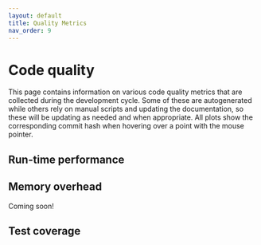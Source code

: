 ```yaml
---
layout: default
title: Quality Metrics
nav_order: 9
---
```


# Code quality

This page contains information on various code quality metrics
that are collected during the development cycle. Some of these
are autogenerated while others rely on manual scripts and updating
the documentation, so these will be updating as needed and when
appropriate. All plots show the corresponding commit hash
when hovering over a point with the mouse pointer.

## Run-time performance

<div id="timing"></div>
<script>
function mpld3_load_lib(url, callback){
  var s = document.createElement('script');
  s.src = url;
  s.async = true;
  s.onreadystatechange = s.onload = callback;
  s.onerror = function(){console.warn("failed to load library " + url);};
  document.getElementsByTagName("head")[0].appendChild(s);
}

if(typeof(mpld3) !== "undefined" && mpld3._mpld3IsLoaded){
   !function(mpld3){
       
       mpld3.draw_figure("timing", {"width": 640.0, "height": 480.0, "axes": [{"bbox": [0.125, 0.10999999999999999, 0.775, 0.77], "xlim": [18988.95, 19012.05], "ylim": [0.0, 2.0], "xdomain": [[2021, 11, 27, 22, 48, 0, 0.0], [2022, 0, 20, 1, 12, 0, 0.0]], "ydomain": [0.0, 2.0], "xscale": "date", "yscale": "linear", "axes": [{"position": "bottom", "nticks": 6, "tickvalues": null, "tickformat_formatter": "", "tickformat": null, "scale": "linear", "fontsize": 10.0, "grid": {"gridOn": true, "color": "#B0B0B0", "dasharray": "none", "alpha": 0.3}, "visible": true}, {"position": "left", "nticks": 9, "tickvalues": null, "tickformat_formatter": "", "tickformat": null, "scale": "linear", "fontsize": 10.0, "grid": {"gridOn": true, "color": "#B0B0B0", "dasharray": "none", "alpha": 0.3}, "visible": true}], "axesbg": "#FFFFFF", "axesbgalpha": null, "zoomable": true, "id": "el858235008020048", "lines": [{"data": "data01", "xindex": 0, "yindex": 1, "coordinates": "data", "id": "el858235008023312", "color": "#0000FF", "linewidth": 1.5, "dasharray": "none", "alpha": 1, "zorder": 2, "drawstyle": "default"}, {"data": "data01", "xindex": 0, "yindex": 2, "coordinates": "data", "id": "el858235020509568", "color": "#007F00", "linewidth": 1.5, "dasharray": "none", "alpha": 1, "zorder": 2, "drawstyle": "default"}, {"data": "data01", "xindex": 0, "yindex": 3, "coordinates": "data", "id": "el858235020510816", "color": "#FF0000", "linewidth": 1.5, "dasharray": "none", "alpha": 1, "zorder": 2, "drawstyle": "default"}, {"data": "data01", "xindex": 0, "yindex": 4, "coordinates": "data", "id": "el858235020512064", "color": "#00BFBF", "linewidth": 1.5, "dasharray": "none", "alpha": 1, "zorder": 2, "drawstyle": "default"}, {"data": "data02", "xindex": 0, "yindex": 1, "coordinates": "axes", "id": "el858235020555440", "color": "#0000FF", "linewidth": 1.5, "dasharray": "none", "alpha": 1, "zorder": 1000002.0, "drawstyle": "default"}, {"data": "data02", "xindex": 0, "yindex": 2, "coordinates": "axes", "id": "el858235020623152", "color": "#007F00", "linewidth": 1.5, "dasharray": "none", "alpha": 1, "zorder": 1000002.0, "drawstyle": "default"}, {"data": "data02", "xindex": 0, "yindex": 3, "coordinates": "axes", "id": "el858235020624832", "color": "#FF0000", "linewidth": 1.5, "dasharray": "none", "alpha": 1, "zorder": 1000002.0, "drawstyle": "default"}, {"data": "data02", "xindex": 0, "yindex": 4, "coordinates": "axes", "id": "el858235020655680", "color": "#00BFBF", "linewidth": 1.5, "dasharray": "none", "alpha": 1, "zorder": 1000002.0, "drawstyle": "default"}], "paths": [{"data": "data04", "xindex": 0, "yindex": 1, "coordinates": "axes", "pathcodes": ["M", "L", "S", "L", "S", "L", "S", "L", "S", "Z"], "id": "el858235020553904", "dasharray": "none", "alpha": 0.8, "facecolor": "rgba(255, 255, 255, 0.8)", "edgecolor": "rgba(204, 204, 204, 0.8)", "edgewidth": 1.0, "zorder": 1000000.0}], "markers": [{"data": "data01", "xindex": 0, "yindex": 1, "coordinates": "data", "id": "el858235008023312pts", "facecolor": "#0000FF", "edgecolor": "#0000FF", "edgewidth": 1.0, "alpha": 1, "zorder": 2, "markerpath": [[[0.0, 3.0], [0.7956093000000001, 3.0], [1.5587396123545605, 2.683901074764725], [2.121320343559643, 2.121320343559643], [2.683901074764725, 1.5587396123545605], [3.0, 0.7956093000000001], [3.0, 0.0], [3.0, -0.7956093000000001], [2.683901074764725, -1.5587396123545605], [2.121320343559643, -2.121320343559643], [1.5587396123545605, -2.683901074764725], [0.7956093000000001, -3.0], [0.0, -3.0], [-0.7956093000000001, -3.0], [-1.5587396123545605, -2.683901074764725], [-2.121320343559643, -2.121320343559643], [-2.683901074764725, -1.5587396123545605], [-3.0, -0.7956093000000001], [-3.0, 0.0], [-3.0, 0.7956093000000001], [-2.683901074764725, 1.5587396123545605], [-2.121320343559643, 2.121320343559643], [-1.5587396123545605, 2.683901074764725], [-0.7956093000000001, 3.0], [0.0, 3.0]], ["M", "C", "C", "C", "C", "C", "C", "C", "C", "Z"]]}, {"data": "data01", "xindex": 0, "yindex": 2, "coordinates": "data", "id": "el858235020509568pts", "facecolor": "#007F00", "edgecolor": "#007F00", "edgewidth": 1.0, "alpha": 1, "zorder": 2, "markerpath": [[[0.0, 3.0], [0.7956093000000001, 3.0], [1.5587396123545605, 2.683901074764725], [2.121320343559643, 2.121320343559643], [2.683901074764725, 1.5587396123545605], [3.0, 0.7956093000000001], [3.0, 0.0], [3.0, -0.7956093000000001], [2.683901074764725, -1.5587396123545605], [2.121320343559643, -2.121320343559643], [1.5587396123545605, -2.683901074764725], [0.7956093000000001, -3.0], [0.0, -3.0], [-0.7956093000000001, -3.0], [-1.5587396123545605, -2.683901074764725], [-2.121320343559643, -2.121320343559643], [-2.683901074764725, -1.5587396123545605], [-3.0, -0.7956093000000001], [-3.0, 0.0], [-3.0, 0.7956093000000001], [-2.683901074764725, 1.5587396123545605], [-2.121320343559643, 2.121320343559643], [-1.5587396123545605, 2.683901074764725], [-0.7956093000000001, 3.0], [0.0, 3.0]], ["M", "C", "C", "C", "C", "C", "C", "C", "C", "Z"]]}, {"data": "data01", "xindex": 0, "yindex": 3, "coordinates": "data", "id": "el858235020510816pts", "facecolor": "#FF0000", "edgecolor": "#FF0000", "edgewidth": 1.0, "alpha": 1, "zorder": 2, "markerpath": [[[0.0, 3.0], [0.7956093000000001, 3.0], [1.5587396123545605, 2.683901074764725], [2.121320343559643, 2.121320343559643], [2.683901074764725, 1.5587396123545605], [3.0, 0.7956093000000001], [3.0, 0.0], [3.0, -0.7956093000000001], [2.683901074764725, -1.5587396123545605], [2.121320343559643, -2.121320343559643], [1.5587396123545605, -2.683901074764725], [0.7956093000000001, -3.0], [0.0, -3.0], [-0.7956093000000001, -3.0], [-1.5587396123545605, -2.683901074764725], [-2.121320343559643, -2.121320343559643], [-2.683901074764725, -1.5587396123545605], [-3.0, -0.7956093000000001], [-3.0, 0.0], [-3.0, 0.7956093000000001], [-2.683901074764725, 1.5587396123545605], [-2.121320343559643, 2.121320343559643], [-1.5587396123545605, 2.683901074764725], [-0.7956093000000001, 3.0], [0.0, 3.0]], ["M", "C", "C", "C", "C", "C", "C", "C", "C", "Z"]]}, {"data": "data01", "xindex": 0, "yindex": 5, "coordinates": "data", "id": "el858235020512064pts", "facecolor": "#00BFBF", "edgecolor": "#00BFBF", "edgewidth": 1.0, "alpha": 1, "zorder": 2, "markerpath": [[[0.0, 3.0], [0.7956093000000001, 3.0], [1.5587396123545605, 2.683901074764725], [2.121320343559643, 2.121320343559643], [2.683901074764725, 1.5587396123545605], [3.0, 0.7956093000000001], [3.0, 0.0], [3.0, -0.7956093000000001], [2.683901074764725, -1.5587396123545605], [2.121320343559643, -2.121320343559643], [1.5587396123545605, -2.683901074764725], [0.7956093000000001, -3.0], [0.0, -3.0], [-0.7956093000000001, -3.0], [-1.5587396123545605, -2.683901074764725], [-2.121320343559643, -2.121320343559643], [-2.683901074764725, -1.5587396123545605], [-3.0, -0.7956093000000001], [-3.0, 0.0], [-3.0, 0.7956093000000001], [-2.683901074764725, 1.5587396123545605], [-2.121320343559643, 2.121320343559643], [-1.5587396123545605, 2.683901074764725], [-0.7956093000000001, 3.0], [0.0, 3.0]], ["M", "C", "C", "C", "C", "C", "C", "C", "C", "Z"]]}, {"data": "data03", "xindex": 0, "yindex": 1, "coordinates": "axes", "id": "el858235020555728pts", "facecolor": "#0000FF", "edgecolor": "#0000FF", "edgewidth": 1.0, "alpha": 1, "zorder": 1000002.0, "markerpath": [[[0.0, 3.0], [0.7956093000000001, 3.0], [1.5587396123545605, 2.683901074764725], [2.121320343559643, 2.121320343559643], [2.683901074764725, 1.5587396123545605], [3.0, 0.7956093000000001], [3.0, 0.0], [3.0, -0.7956093000000001], [2.683901074764725, -1.5587396123545605], [2.121320343559643, -2.121320343559643], [1.5587396123545605, -2.683901074764725], [0.7956093000000001, -3.0], [0.0, -3.0], [-0.7956093000000001, -3.0], [-1.5587396123545605, -2.683901074764725], [-2.121320343559643, -2.121320343559643], [-2.683901074764725, -1.5587396123545605], [-3.0, -0.7956093000000001], [-3.0, 0.0], [-3.0, 0.7956093000000001], [-2.683901074764725, 1.5587396123545605], [-2.121320343559643, 2.121320343559643], [-1.5587396123545605, 2.683901074764725], [-0.7956093000000001, 3.0], [0.0, 3.0]], ["M", "C", "C", "C", "C", "C", "C", "C", "C", "Z"]]}, {"data": "data03", "xindex": 0, "yindex": 2, "coordinates": "axes", "id": "el858235020555584pts", "facecolor": "#007F00", "edgecolor": "#007F00", "edgewidth": 1.0, "alpha": 1, "zorder": 1000002.0, "markerpath": [[[0.0, 3.0], [0.7956093000000001, 3.0], [1.5587396123545605, 2.683901074764725], [2.121320343559643, 2.121320343559643], [2.683901074764725, 1.5587396123545605], [3.0, 0.7956093000000001], [3.0, 0.0], [3.0, -0.7956093000000001], [2.683901074764725, -1.5587396123545605], [2.121320343559643, -2.121320343559643], [1.5587396123545605, -2.683901074764725], [0.7956093000000001, -3.0], [0.0, -3.0], [-0.7956093000000001, -3.0], [-1.5587396123545605, -2.683901074764725], [-2.121320343559643, -2.121320343559643], [-2.683901074764725, -1.5587396123545605], [-3.0, -0.7956093000000001], [-3.0, 0.0], [-3.0, 0.7956093000000001], [-2.683901074764725, 1.5587396123545605], [-2.121320343559643, 2.121320343559643], [-1.5587396123545605, 2.683901074764725], [-0.7956093000000001, 3.0], [0.0, 3.0]], ["M", "C", "C", "C", "C", "C", "C", "C", "C", "Z"]]}, {"data": "data03", "xindex": 0, "yindex": 3, "coordinates": "axes", "id": "el858235020625120pts", "facecolor": "#FF0000", "edgecolor": "#FF0000", "edgewidth": 1.0, "alpha": 1, "zorder": 1000002.0, "markerpath": [[[0.0, 3.0], [0.7956093000000001, 3.0], [1.5587396123545605, 2.683901074764725], [2.121320343559643, 2.121320343559643], [2.683901074764725, 1.5587396123545605], [3.0, 0.7956093000000001], [3.0, 0.0], [3.0, -0.7956093000000001], [2.683901074764725, -1.5587396123545605], [2.121320343559643, -2.121320343559643], [1.5587396123545605, -2.683901074764725], [0.7956093000000001, -3.0], [0.0, -3.0], [-0.7956093000000001, -3.0], [-1.5587396123545605, -2.683901074764725], [-2.121320343559643, -2.121320343559643], [-2.683901074764725, -1.5587396123545605], [-3.0, -0.7956093000000001], [-3.0, 0.0], [-3.0, 0.7956093000000001], [-2.683901074764725, 1.5587396123545605], [-2.121320343559643, 2.121320343559643], [-1.5587396123545605, 2.683901074764725], [-0.7956093000000001, 3.0], [0.0, 3.0]], ["M", "C", "C", "C", "C", "C", "C", "C", "C", "Z"]]}, {"data": "data03", "xindex": 0, "yindex": 4, "coordinates": "axes", "id": "el858235020655968pts", "facecolor": "#00BFBF", "edgecolor": "#00BFBF", "edgewidth": 1.0, "alpha": 1, "zorder": 1000002.0, "markerpath": [[[0.0, 3.0], [0.7956093000000001, 3.0], [1.5587396123545605, 2.683901074764725], [2.121320343559643, 2.121320343559643], [2.683901074764725, 1.5587396123545605], [3.0, 0.7956093000000001], [3.0, 0.0], [3.0, -0.7956093000000001], [2.683901074764725, -1.5587396123545605], [2.121320343559643, -2.121320343559643], [1.5587396123545605, -2.683901074764725], [0.7956093000000001, -3.0], [0.0, -3.0], [-0.7956093000000001, -3.0], [-1.5587396123545605, -2.683901074764725], [-2.121320343559643, -2.121320343559643], [-2.683901074764725, -1.5587396123545605], [-3.0, -0.7956093000000001], [-3.0, 0.0], [-3.0, 0.7956093000000001], [-2.683901074764725, 1.5587396123545605], [-2.121320343559643, 2.121320343559643], [-1.5587396123545605, 2.683901074764725], [-0.7956093000000001, 3.0], [0.0, 3.0]], ["M", "C", "C", "C", "C", "C", "C", "C", "C", "Z"]]}], "texts": [{"text": "Commit date", "position": [0.5, -0.07921476671476674], "coordinates": "axes", "h_anchor": "middle", "v_baseline": "hanging", "rotation": -0.0, "fontsize": 10.0, "color": "#000000", "alpha": 1, "zorder": 3, "id": "el858235008022736"}, {"text": "Time to solution (s)", "position": [-0.09279793906810037, 0.5], "coordinates": "axes", "h_anchor": "middle", "v_baseline": "auto", "rotation": -90.0, "fontsize": 10.0, "color": "#000000", "alpha": 1, "zorder": 3, "id": "el858235008118448"}, {"text": "5x5 Wind Farm Timing Test", "position": [0.5, 1.0225468975468974], "coordinates": "axes", "h_anchor": "middle", "v_baseline": "auto", "rotation": -0.0, "fontsize": 20.0, "color": "#000000", "alpha": 1, "zorder": 3, "id": "el858235008198432"}, {"text": "Jensen / Jimenez", "position": [0.10360663082437274, 0.21194083694083696], "coordinates": "axes", "h_anchor": "start", "v_baseline": "auto", "rotation": -0.0, "fontsize": 10.0, "color": "#000000", "alpha": 1, "zorder": 1000003.0, "id": "el858235020554624"}, {"text": "Gauss", "position": [0.10360663082437274, 0.15527296777296776], "coordinates": "axes", "h_anchor": "start", "v_baseline": "auto", "rotation": -0.0, "fontsize": 10.0, "color": "#000000", "alpha": 1, "zorder": 1000003.0, "id": "el858235020556736"}, {"text": "GCH", "position": [0.10360663082437274, 0.09860509860509861], "coordinates": "axes", "h_anchor": "start", "v_baseline": "auto", "rotation": -0.0, "fontsize": 10.0, "color": "#000000", "alpha": 1, "zorder": 1000003.0, "id": "el858235020624016"}, {"text": "Cumulative-Curl", "position": [0.10360663082437274, 0.04193722943722944], "coordinates": "axes", "h_anchor": "start", "v_baseline": "auto", "rotation": -0.0, "fontsize": 10.0, "color": "#000000", "alpha": 1, "zorder": 1000003.0, "id": "el858235020626128"}], "collections": [], "images": [], "sharex": [], "sharey": []}], "data": {"data01": [[18990.0, 1.269101, 1.258412, 1.643206, NaN, NaN], [18995.0, 0.68672, 1.235425, 1.802601, NaN, NaN], [18996.0, 0.433525, 0.906505, 1.517391, NaN, NaN], [18998.0, 0.446517, 0.926989, 1.495375, NaN, NaN], [19002.0, 0.422206, 0.910346, 1.50433, NaN, NaN], [19003.0, 0.433348, 0.902654, 1.572844, NaN, NaN], [19004.0, 0.433827, 0.906263, 1.541356, NaN, NaN], [19005.0, 0.440752, 0.924481, 1.487576, NaN, NaN], [19006.0, 0.449687, 0.909984, 1.54074, NaN, NaN], [19006.0, 0.437149, 0.878757, 1.576347, NaN, NaN], [19010.0, 0.489827, 0.93064, 1.547447, 1.39845, 1.39845], [19011.0, 0.529105, 0.957416, 1.550028, 1.340964, 1.340964]], "data02": [[0.025201612903225812, 0.22509319384319387, 0.16842532467532467, 0.11175745550745551, 0.05508958633958634], [0.0812051971326165, 0.22509319384319387, 0.16842532467532467, 0.11175745550745551, 0.05508958633958634]], "data03": [[0.05320340501792115, 0.22509319384319387, 0.16842532467532467, 0.11175745550745551, 0.05508958633958634]], "data04": [[0.01960125448028671, 0.018789081289081272], [0.33803763440860213, 0.018789081289081272], [0.3436379928315413, 0.018789081289081272], [0.3436379928315413, 0.026304713804713803], [0.3436379928315413, 0.2492183742183742], [0.3436379928315413, 0.2567340067340067], [0.33803763440860213, 0.2567340067340067], [0.01960125448028671, 0.2567340067340067], [0.014000896057347667, 0.2567340067340067], [0.014000896057347667, 0.2492183742183742], [0.014000896057347667, 0.026304713804713803], [0.014000896057347667, 0.018789081289081272], [0.01960125448028671, 0.018789081289081272]]}, "id": "el858234940358752", "plugins": [{"type": "reset"}, {"type": "zoom", "button": true, "enabled": false}, {"type": "boxzoom", "button": true, "enabled": false}, {"type": "tooltip", "id": "el858235008023312pts", "labels": ["df25a9cf", "b797390a", "01a02d5f", "dd847210", "33779269", "12890e02", "66dafc08", "a325819b", "8a2c1a61", "c6bc79b0", "03e1f461", "9e96d6c4"], "hoffset": 0, "voffset": 10, "location": "mouse"}, {"type": "tooltip", "id": "el858235020509568pts", "labels": ["df25a9cf", "b797390a", "01a02d5f", "dd847210", "33779269", "12890e02", "66dafc08", "a325819b", "8a2c1a61", "c6bc79b0", "03e1f461", "9e96d6c4"], "hoffset": 0, "voffset": 10, "location": "mouse"}, {"type": "tooltip", "id": "el858235020510816pts", "labels": ["df25a9cf", "b797390a", "01a02d5f", "dd847210", "33779269", "12890e02", "66dafc08", "a325819b", "8a2c1a61", "c6bc79b0", "03e1f461", "9e96d6c4"], "hoffset": 0, "voffset": 10, "location": "mouse"}, {"type": "tooltip", "id": "el858235020512064pts", "labels": ["df25a9cf", "b797390a", "01a02d5f", "dd847210", "33779269", "12890e02", "66dafc08", "a325819b", "8a2c1a61", "c6bc79b0", "03e1f461", "9e96d6c4"], "hoffset": 0, "voffset": 10, "location": "mouse"}]});
   }(mpld3);
}else if(typeof define === "function" && define.amd){
   require.config({paths: {d3: "https://d3js.org/d3.v5"}});
   require(["d3"], function(d3){
      window.d3 = d3;
      mpld3_load_lib("https://mpld3.github.io/js/mpld3.v0.5.7.js", function(){
         
         mpld3.draw_figure("timing", {"width": 640.0, "height": 480.0, "axes": [{"bbox": [0.125, 0.10999999999999999, 0.775, 0.77], "xlim": [18988.95, 19012.05], "ylim": [0.0, 2.0], "xdomain": [[2021, 11, 27, 22, 48, 0, 0.0], [2022, 0, 20, 1, 12, 0, 0.0]], "ydomain": [0.0, 2.0], "xscale": "date", "yscale": "linear", "axes": [{"position": "bottom", "nticks": 6, "tickvalues": null, "tickformat_formatter": "", "tickformat": null, "scale": "linear", "fontsize": 10.0, "grid": {"gridOn": true, "color": "#B0B0B0", "dasharray": "none", "alpha": 0.3}, "visible": true}, {"position": "left", "nticks": 9, "tickvalues": null, "tickformat_formatter": "", "tickformat": null, "scale": "linear", "fontsize": 10.0, "grid": {"gridOn": true, "color": "#B0B0B0", "dasharray": "none", "alpha": 0.3}, "visible": true}], "axesbg": "#FFFFFF", "axesbgalpha": null, "zoomable": true, "id": "el858235008020048", "lines": [{"data": "data01", "xindex": 0, "yindex": 1, "coordinates": "data", "id": "el858235008023312", "color": "#0000FF", "linewidth": 1.5, "dasharray": "none", "alpha": 1, "zorder": 2, "drawstyle": "default"}, {"data": "data01", "xindex": 0, "yindex": 2, "coordinates": "data", "id": "el858235020509568", "color": "#007F00", "linewidth": 1.5, "dasharray": "none", "alpha": 1, "zorder": 2, "drawstyle": "default"}, {"data": "data01", "xindex": 0, "yindex": 3, "coordinates": "data", "id": "el858235020510816", "color": "#FF0000", "linewidth": 1.5, "dasharray": "none", "alpha": 1, "zorder": 2, "drawstyle": "default"}, {"data": "data01", "xindex": 0, "yindex": 4, "coordinates": "data", "id": "el858235020512064", "color": "#00BFBF", "linewidth": 1.5, "dasharray": "none", "alpha": 1, "zorder": 2, "drawstyle": "default"}, {"data": "data02", "xindex": 0, "yindex": 1, "coordinates": "axes", "id": "el858235020555440", "color": "#0000FF", "linewidth": 1.5, "dasharray": "none", "alpha": 1, "zorder": 1000002.0, "drawstyle": "default"}, {"data": "data02", "xindex": 0, "yindex": 2, "coordinates": "axes", "id": "el858235020623152", "color": "#007F00", "linewidth": 1.5, "dasharray": "none", "alpha": 1, "zorder": 1000002.0, "drawstyle": "default"}, {"data": "data02", "xindex": 0, "yindex": 3, "coordinates": "axes", "id": "el858235020624832", "color": "#FF0000", "linewidth": 1.5, "dasharray": "none", "alpha": 1, "zorder": 1000002.0, "drawstyle": "default"}, {"data": "data02", "xindex": 0, "yindex": 4, "coordinates": "axes", "id": "el858235020655680", "color": "#00BFBF", "linewidth": 1.5, "dasharray": "none", "alpha": 1, "zorder": 1000002.0, "drawstyle": "default"}], "paths": [{"data": "data04", "xindex": 0, "yindex": 1, "coordinates": "axes", "pathcodes": ["M", "L", "S", "L", "S", "L", "S", "L", "S", "Z"], "id": "el858235020553904", "dasharray": "none", "alpha": 0.8, "facecolor": "rgba(255, 255, 255, 0.8)", "edgecolor": "rgba(204, 204, 204, 0.8)", "edgewidth": 1.0, "zorder": 1000000.0}], "markers": [{"data": "data01", "xindex": 0, "yindex": 1, "coordinates": "data", "id": "el858235008023312pts", "facecolor": "#0000FF", "edgecolor": "#0000FF", "edgewidth": 1.0, "alpha": 1, "zorder": 2, "markerpath": [[[0.0, 3.0], [0.7956093000000001, 3.0], [1.5587396123545605, 2.683901074764725], [2.121320343559643, 2.121320343559643], [2.683901074764725, 1.5587396123545605], [3.0, 0.7956093000000001], [3.0, 0.0], [3.0, -0.7956093000000001], [2.683901074764725, -1.5587396123545605], [2.121320343559643, -2.121320343559643], [1.5587396123545605, -2.683901074764725], [0.7956093000000001, -3.0], [0.0, -3.0], [-0.7956093000000001, -3.0], [-1.5587396123545605, -2.683901074764725], [-2.121320343559643, -2.121320343559643], [-2.683901074764725, -1.5587396123545605], [-3.0, -0.7956093000000001], [-3.0, 0.0], [-3.0, 0.7956093000000001], [-2.683901074764725, 1.5587396123545605], [-2.121320343559643, 2.121320343559643], [-1.5587396123545605, 2.683901074764725], [-0.7956093000000001, 3.0], [0.0, 3.0]], ["M", "C", "C", "C", "C", "C", "C", "C", "C", "Z"]]}, {"data": "data01", "xindex": 0, "yindex": 2, "coordinates": "data", "id": "el858235020509568pts", "facecolor": "#007F00", "edgecolor": "#007F00", "edgewidth": 1.0, "alpha": 1, "zorder": 2, "markerpath": [[[0.0, 3.0], [0.7956093000000001, 3.0], [1.5587396123545605, 2.683901074764725], [2.121320343559643, 2.121320343559643], [2.683901074764725, 1.5587396123545605], [3.0, 0.7956093000000001], [3.0, 0.0], [3.0, -0.7956093000000001], [2.683901074764725, -1.5587396123545605], [2.121320343559643, -2.121320343559643], [1.5587396123545605, -2.683901074764725], [0.7956093000000001, -3.0], [0.0, -3.0], [-0.7956093000000001, -3.0], [-1.5587396123545605, -2.683901074764725], [-2.121320343559643, -2.121320343559643], [-2.683901074764725, -1.5587396123545605], [-3.0, -0.7956093000000001], [-3.0, 0.0], [-3.0, 0.7956093000000001], [-2.683901074764725, 1.5587396123545605], [-2.121320343559643, 2.121320343559643], [-1.5587396123545605, 2.683901074764725], [-0.7956093000000001, 3.0], [0.0, 3.0]], ["M", "C", "C", "C", "C", "C", "C", "C", "C", "Z"]]}, {"data": "data01", "xindex": 0, "yindex": 3, "coordinates": "data", "id": "el858235020510816pts", "facecolor": "#FF0000", "edgecolor": "#FF0000", "edgewidth": 1.0, "alpha": 1, "zorder": 2, "markerpath": [[[0.0, 3.0], [0.7956093000000001, 3.0], [1.5587396123545605, 2.683901074764725], [2.121320343559643, 2.121320343559643], [2.683901074764725, 1.5587396123545605], [3.0, 0.7956093000000001], [3.0, 0.0], [3.0, -0.7956093000000001], [2.683901074764725, -1.5587396123545605], [2.121320343559643, -2.121320343559643], [1.5587396123545605, -2.683901074764725], [0.7956093000000001, -3.0], [0.0, -3.0], [-0.7956093000000001, -3.0], [-1.5587396123545605, -2.683901074764725], [-2.121320343559643, -2.121320343559643], [-2.683901074764725, -1.5587396123545605], [-3.0, -0.7956093000000001], [-3.0, 0.0], [-3.0, 0.7956093000000001], [-2.683901074764725, 1.5587396123545605], [-2.121320343559643, 2.121320343559643], [-1.5587396123545605, 2.683901074764725], [-0.7956093000000001, 3.0], [0.0, 3.0]], ["M", "C", "C", "C", "C", "C", "C", "C", "C", "Z"]]}, {"data": "data01", "xindex": 0, "yindex": 5, "coordinates": "data", "id": "el858235020512064pts", "facecolor": "#00BFBF", "edgecolor": "#00BFBF", "edgewidth": 1.0, "alpha": 1, "zorder": 2, "markerpath": [[[0.0, 3.0], [0.7956093000000001, 3.0], [1.5587396123545605, 2.683901074764725], [2.121320343559643, 2.121320343559643], [2.683901074764725, 1.5587396123545605], [3.0, 0.7956093000000001], [3.0, 0.0], [3.0, -0.7956093000000001], [2.683901074764725, -1.5587396123545605], [2.121320343559643, -2.121320343559643], [1.5587396123545605, -2.683901074764725], [0.7956093000000001, -3.0], [0.0, -3.0], [-0.7956093000000001, -3.0], [-1.5587396123545605, -2.683901074764725], [-2.121320343559643, -2.121320343559643], [-2.683901074764725, -1.5587396123545605], [-3.0, -0.7956093000000001], [-3.0, 0.0], [-3.0, 0.7956093000000001], [-2.683901074764725, 1.5587396123545605], [-2.121320343559643, 2.121320343559643], [-1.5587396123545605, 2.683901074764725], [-0.7956093000000001, 3.0], [0.0, 3.0]], ["M", "C", "C", "C", "C", "C", "C", "C", "C", "Z"]]}, {"data": "data03", "xindex": 0, "yindex": 1, "coordinates": "axes", "id": "el858235020555728pts", "facecolor": "#0000FF", "edgecolor": "#0000FF", "edgewidth": 1.0, "alpha": 1, "zorder": 1000002.0, "markerpath": [[[0.0, 3.0], [0.7956093000000001, 3.0], [1.5587396123545605, 2.683901074764725], [2.121320343559643, 2.121320343559643], [2.683901074764725, 1.5587396123545605], [3.0, 0.7956093000000001], [3.0, 0.0], [3.0, -0.7956093000000001], [2.683901074764725, -1.5587396123545605], [2.121320343559643, -2.121320343559643], [1.5587396123545605, -2.683901074764725], [0.7956093000000001, -3.0], [0.0, -3.0], [-0.7956093000000001, -3.0], [-1.5587396123545605, -2.683901074764725], [-2.121320343559643, -2.121320343559643], [-2.683901074764725, -1.5587396123545605], [-3.0, -0.7956093000000001], [-3.0, 0.0], [-3.0, 0.7956093000000001], [-2.683901074764725, 1.5587396123545605], [-2.121320343559643, 2.121320343559643], [-1.5587396123545605, 2.683901074764725], [-0.7956093000000001, 3.0], [0.0, 3.0]], ["M", "C", "C", "C", "C", "C", "C", "C", "C", "Z"]]}, {"data": "data03", "xindex": 0, "yindex": 2, "coordinates": "axes", "id": "el858235020555584pts", "facecolor": "#007F00", "edgecolor": "#007F00", "edgewidth": 1.0, "alpha": 1, "zorder": 1000002.0, "markerpath": [[[0.0, 3.0], [0.7956093000000001, 3.0], [1.5587396123545605, 2.683901074764725], [2.121320343559643, 2.121320343559643], [2.683901074764725, 1.5587396123545605], [3.0, 0.7956093000000001], [3.0, 0.0], [3.0, -0.7956093000000001], [2.683901074764725, -1.5587396123545605], [2.121320343559643, -2.121320343559643], [1.5587396123545605, -2.683901074764725], [0.7956093000000001, -3.0], [0.0, -3.0], [-0.7956093000000001, -3.0], [-1.5587396123545605, -2.683901074764725], [-2.121320343559643, -2.121320343559643], [-2.683901074764725, -1.5587396123545605], [-3.0, -0.7956093000000001], [-3.0, 0.0], [-3.0, 0.7956093000000001], [-2.683901074764725, 1.5587396123545605], [-2.121320343559643, 2.121320343559643], [-1.5587396123545605, 2.683901074764725], [-0.7956093000000001, 3.0], [0.0, 3.0]], ["M", "C", "C", "C", "C", "C", "C", "C", "C", "Z"]]}, {"data": "data03", "xindex": 0, "yindex": 3, "coordinates": "axes", "id": "el858235020625120pts", "facecolor": "#FF0000", "edgecolor": "#FF0000", "edgewidth": 1.0, "alpha": 1, "zorder": 1000002.0, "markerpath": [[[0.0, 3.0], [0.7956093000000001, 3.0], [1.5587396123545605, 2.683901074764725], [2.121320343559643, 2.121320343559643], [2.683901074764725, 1.5587396123545605], [3.0, 0.7956093000000001], [3.0, 0.0], [3.0, -0.7956093000000001], [2.683901074764725, -1.5587396123545605], [2.121320343559643, -2.121320343559643], [1.5587396123545605, -2.683901074764725], [0.7956093000000001, -3.0], [0.0, -3.0], [-0.7956093000000001, -3.0], [-1.5587396123545605, -2.683901074764725], [-2.121320343559643, -2.121320343559643], [-2.683901074764725, -1.5587396123545605], [-3.0, -0.7956093000000001], [-3.0, 0.0], [-3.0, 0.7956093000000001], [-2.683901074764725, 1.5587396123545605], [-2.121320343559643, 2.121320343559643], [-1.5587396123545605, 2.683901074764725], [-0.7956093000000001, 3.0], [0.0, 3.0]], ["M", "C", "C", "C", "C", "C", "C", "C", "C", "Z"]]}, {"data": "data03", "xindex": 0, "yindex": 4, "coordinates": "axes", "id": "el858235020655968pts", "facecolor": "#00BFBF", "edgecolor": "#00BFBF", "edgewidth": 1.0, "alpha": 1, "zorder": 1000002.0, "markerpath": [[[0.0, 3.0], [0.7956093000000001, 3.0], [1.5587396123545605, 2.683901074764725], [2.121320343559643, 2.121320343559643], [2.683901074764725, 1.5587396123545605], [3.0, 0.7956093000000001], [3.0, 0.0], [3.0, -0.7956093000000001], [2.683901074764725, -1.5587396123545605], [2.121320343559643, -2.121320343559643], [1.5587396123545605, -2.683901074764725], [0.7956093000000001, -3.0], [0.0, -3.0], [-0.7956093000000001, -3.0], [-1.5587396123545605, -2.683901074764725], [-2.121320343559643, -2.121320343559643], [-2.683901074764725, -1.5587396123545605], [-3.0, -0.7956093000000001], [-3.0, 0.0], [-3.0, 0.7956093000000001], [-2.683901074764725, 1.5587396123545605], [-2.121320343559643, 2.121320343559643], [-1.5587396123545605, 2.683901074764725], [-0.7956093000000001, 3.0], [0.0, 3.0]], ["M", "C", "C", "C", "C", "C", "C", "C", "C", "Z"]]}], "texts": [{"text": "Commit date", "position": [0.5, -0.07921476671476674], "coordinates": "axes", "h_anchor": "middle", "v_baseline": "hanging", "rotation": -0.0, "fontsize": 10.0, "color": "#000000", "alpha": 1, "zorder": 3, "id": "el858235008022736"}, {"text": "Time to solution (s)", "position": [-0.09279793906810037, 0.5], "coordinates": "axes", "h_anchor": "middle", "v_baseline": "auto", "rotation": -90.0, "fontsize": 10.0, "color": "#000000", "alpha": 1, "zorder": 3, "id": "el858235008118448"}, {"text": "5x5 Wind Farm Timing Test", "position": [0.5, 1.0225468975468974], "coordinates": "axes", "h_anchor": "middle", "v_baseline": "auto", "rotation": -0.0, "fontsize": 20.0, "color": "#000000", "alpha": 1, "zorder": 3, "id": "el858235008198432"}, {"text": "Jensen / Jimenez", "position": [0.10360663082437274, 0.21194083694083696], "coordinates": "axes", "h_anchor": "start", "v_baseline": "auto", "rotation": -0.0, "fontsize": 10.0, "color": "#000000", "alpha": 1, "zorder": 1000003.0, "id": "el858235020554624"}, {"text": "Gauss", "position": [0.10360663082437274, 0.15527296777296776], "coordinates": "axes", "h_anchor": "start", "v_baseline": "auto", "rotation": -0.0, "fontsize": 10.0, "color": "#000000", "alpha": 1, "zorder": 1000003.0, "id": "el858235020556736"}, {"text": "GCH", "position": [0.10360663082437274, 0.09860509860509861], "coordinates": "axes", "h_anchor": "start", "v_baseline": "auto", "rotation": -0.0, "fontsize": 10.0, "color": "#000000", "alpha": 1, "zorder": 1000003.0, "id": "el858235020624016"}, {"text": "Cumulative-Curl", "position": [0.10360663082437274, 0.04193722943722944], "coordinates": "axes", "h_anchor": "start", "v_baseline": "auto", "rotation": -0.0, "fontsize": 10.0, "color": "#000000", "alpha": 1, "zorder": 1000003.0, "id": "el858235020626128"}], "collections": [], "images": [], "sharex": [], "sharey": []}], "data": {"data01": [[18990.0, 1.269101, 1.258412, 1.643206, NaN, NaN], [18995.0, 0.68672, 1.235425, 1.802601, NaN, NaN], [18996.0, 0.433525, 0.906505, 1.517391, NaN, NaN], [18998.0, 0.446517, 0.926989, 1.495375, NaN, NaN], [19002.0, 0.422206, 0.910346, 1.50433, NaN, NaN], [19003.0, 0.433348, 0.902654, 1.572844, NaN, NaN], [19004.0, 0.433827, 0.906263, 1.541356, NaN, NaN], [19005.0, 0.440752, 0.924481, 1.487576, NaN, NaN], [19006.0, 0.449687, 0.909984, 1.54074, NaN, NaN], [19006.0, 0.437149, 0.878757, 1.576347, NaN, NaN], [19010.0, 0.489827, 0.93064, 1.547447, 1.39845, 1.39845], [19011.0, 0.529105, 0.957416, 1.550028, 1.340964, 1.340964]], "data02": [[0.025201612903225812, 0.22509319384319387, 0.16842532467532467, 0.11175745550745551, 0.05508958633958634], [0.0812051971326165, 0.22509319384319387, 0.16842532467532467, 0.11175745550745551, 0.05508958633958634]], "data03": [[0.05320340501792115, 0.22509319384319387, 0.16842532467532467, 0.11175745550745551, 0.05508958633958634]], "data04": [[0.01960125448028671, 0.018789081289081272], [0.33803763440860213, 0.018789081289081272], [0.3436379928315413, 0.018789081289081272], [0.3436379928315413, 0.026304713804713803], [0.3436379928315413, 0.2492183742183742], [0.3436379928315413, 0.2567340067340067], [0.33803763440860213, 0.2567340067340067], [0.01960125448028671, 0.2567340067340067], [0.014000896057347667, 0.2567340067340067], [0.014000896057347667, 0.2492183742183742], [0.014000896057347667, 0.026304713804713803], [0.014000896057347667, 0.018789081289081272], [0.01960125448028671, 0.018789081289081272]]}, "id": "el858234940358752", "plugins": [{"type": "reset"}, {"type": "zoom", "button": true, "enabled": false}, {"type": "boxzoom", "button": true, "enabled": false}, {"type": "tooltip", "id": "el858235008023312pts", "labels": ["df25a9cf", "b797390a", "01a02d5f", "dd847210", "33779269", "12890e02", "66dafc08", "a325819b", "8a2c1a61", "c6bc79b0", "03e1f461", "9e96d6c4"], "hoffset": 0, "voffset": 10, "location": "mouse"}, {"type": "tooltip", "id": "el858235020509568pts", "labels": ["df25a9cf", "b797390a", "01a02d5f", "dd847210", "33779269", "12890e02", "66dafc08", "a325819b", "8a2c1a61", "c6bc79b0", "03e1f461", "9e96d6c4"], "hoffset": 0, "voffset": 10, "location": "mouse"}, {"type": "tooltip", "id": "el858235020510816pts", "labels": ["df25a9cf", "b797390a", "01a02d5f", "dd847210", "33779269", "12890e02", "66dafc08", "a325819b", "8a2c1a61", "c6bc79b0", "03e1f461", "9e96d6c4"], "hoffset": 0, "voffset": 10, "location": "mouse"}, {"type": "tooltip", "id": "el858235020512064pts", "labels": ["df25a9cf", "b797390a", "01a02d5f", "dd847210", "33779269", "12890e02", "66dafc08", "a325819b", "8a2c1a61", "c6bc79b0", "03e1f461", "9e96d6c4"], "hoffset": 0, "voffset": 10, "location": "mouse"}]});
      });
    });
}else{
    mpld3_load_lib("https://d3js.org/d3.v5.js", function(){
         mpld3_load_lib("https://mpld3.github.io/js/mpld3.v0.5.7.js", function(){
                 
                 mpld3.draw_figure("timing", {"width": 640.0, "height": 480.0, "axes": [{"bbox": [0.125, 0.10999999999999999, 0.775, 0.77], "xlim": [18988.95, 19012.05], "ylim": [0.0, 2.0], "xdomain": [[2021, 11, 27, 22, 48, 0, 0.0], [2022, 0, 20, 1, 12, 0, 0.0]], "ydomain": [0.0, 2.0], "xscale": "date", "yscale": "linear", "axes": [{"position": "bottom", "nticks": 6, "tickvalues": null, "tickformat_formatter": "", "tickformat": null, "scale": "linear", "fontsize": 10.0, "grid": {"gridOn": true, "color": "#B0B0B0", "dasharray": "none", "alpha": 0.3}, "visible": true}, {"position": "left", "nticks": 9, "tickvalues": null, "tickformat_formatter": "", "tickformat": null, "scale": "linear", "fontsize": 10.0, "grid": {"gridOn": true, "color": "#B0B0B0", "dasharray": "none", "alpha": 0.3}, "visible": true}], "axesbg": "#FFFFFF", "axesbgalpha": null, "zoomable": true, "id": "el858235008020048", "lines": [{"data": "data01", "xindex": 0, "yindex": 1, "coordinates": "data", "id": "el858235008023312", "color": "#0000FF", "linewidth": 1.5, "dasharray": "none", "alpha": 1, "zorder": 2, "drawstyle": "default"}, {"data": "data01", "xindex": 0, "yindex": 2, "coordinates": "data", "id": "el858235020509568", "color": "#007F00", "linewidth": 1.5, "dasharray": "none", "alpha": 1, "zorder": 2, "drawstyle": "default"}, {"data": "data01", "xindex": 0, "yindex": 3, "coordinates": "data", "id": "el858235020510816", "color": "#FF0000", "linewidth": 1.5, "dasharray": "none", "alpha": 1, "zorder": 2, "drawstyle": "default"}, {"data": "data01", "xindex": 0, "yindex": 4, "coordinates": "data", "id": "el858235020512064", "color": "#00BFBF", "linewidth": 1.5, "dasharray": "none", "alpha": 1, "zorder": 2, "drawstyle": "default"}, {"data": "data02", "xindex": 0, "yindex": 1, "coordinates": "axes", "id": "el858235020555440", "color": "#0000FF", "linewidth": 1.5, "dasharray": "none", "alpha": 1, "zorder": 1000002.0, "drawstyle": "default"}, {"data": "data02", "xindex": 0, "yindex": 2, "coordinates": "axes", "id": "el858235020623152", "color": "#007F00", "linewidth": 1.5, "dasharray": "none", "alpha": 1, "zorder": 1000002.0, "drawstyle": "default"}, {"data": "data02", "xindex": 0, "yindex": 3, "coordinates": "axes", "id": "el858235020624832", "color": "#FF0000", "linewidth": 1.5, "dasharray": "none", "alpha": 1, "zorder": 1000002.0, "drawstyle": "default"}, {"data": "data02", "xindex": 0, "yindex": 4, "coordinates": "axes", "id": "el858235020655680", "color": "#00BFBF", "linewidth": 1.5, "dasharray": "none", "alpha": 1, "zorder": 1000002.0, "drawstyle": "default"}], "paths": [{"data": "data04", "xindex": 0, "yindex": 1, "coordinates": "axes", "pathcodes": ["M", "L", "S", "L", "S", "L", "S", "L", "S", "Z"], "id": "el858235020553904", "dasharray": "none", "alpha": 0.8, "facecolor": "rgba(255, 255, 255, 0.8)", "edgecolor": "rgba(204, 204, 204, 0.8)", "edgewidth": 1.0, "zorder": 1000000.0}], "markers": [{"data": "data01", "xindex": 0, "yindex": 1, "coordinates": "data", "id": "el858235008023312pts", "facecolor": "#0000FF", "edgecolor": "#0000FF", "edgewidth": 1.0, "alpha": 1, "zorder": 2, "markerpath": [[[0.0, 3.0], [0.7956093000000001, 3.0], [1.5587396123545605, 2.683901074764725], [2.121320343559643, 2.121320343559643], [2.683901074764725, 1.5587396123545605], [3.0, 0.7956093000000001], [3.0, 0.0], [3.0, -0.7956093000000001], [2.683901074764725, -1.5587396123545605], [2.121320343559643, -2.121320343559643], [1.5587396123545605, -2.683901074764725], [0.7956093000000001, -3.0], [0.0, -3.0], [-0.7956093000000001, -3.0], [-1.5587396123545605, -2.683901074764725], [-2.121320343559643, -2.121320343559643], [-2.683901074764725, -1.5587396123545605], [-3.0, -0.7956093000000001], [-3.0, 0.0], [-3.0, 0.7956093000000001], [-2.683901074764725, 1.5587396123545605], [-2.121320343559643, 2.121320343559643], [-1.5587396123545605, 2.683901074764725], [-0.7956093000000001, 3.0], [0.0, 3.0]], ["M", "C", "C", "C", "C", "C", "C", "C", "C", "Z"]]}, {"data": "data01", "xindex": 0, "yindex": 2, "coordinates": "data", "id": "el858235020509568pts", "facecolor": "#007F00", "edgecolor": "#007F00", "edgewidth": 1.0, "alpha": 1, "zorder": 2, "markerpath": [[[0.0, 3.0], [0.7956093000000001, 3.0], [1.5587396123545605, 2.683901074764725], [2.121320343559643, 2.121320343559643], [2.683901074764725, 1.5587396123545605], [3.0, 0.7956093000000001], [3.0, 0.0], [3.0, -0.7956093000000001], [2.683901074764725, -1.5587396123545605], [2.121320343559643, -2.121320343559643], [1.5587396123545605, -2.683901074764725], [0.7956093000000001, -3.0], [0.0, -3.0], [-0.7956093000000001, -3.0], [-1.5587396123545605, -2.683901074764725], [-2.121320343559643, -2.121320343559643], [-2.683901074764725, -1.5587396123545605], [-3.0, -0.7956093000000001], [-3.0, 0.0], [-3.0, 0.7956093000000001], [-2.683901074764725, 1.5587396123545605], [-2.121320343559643, 2.121320343559643], [-1.5587396123545605, 2.683901074764725], [-0.7956093000000001, 3.0], [0.0, 3.0]], ["M", "C", "C", "C", "C", "C", "C", "C", "C", "Z"]]}, {"data": "data01", "xindex": 0, "yindex": 3, "coordinates": "data", "id": "el858235020510816pts", "facecolor": "#FF0000", "edgecolor": "#FF0000", "edgewidth": 1.0, "alpha": 1, "zorder": 2, "markerpath": [[[0.0, 3.0], [0.7956093000000001, 3.0], [1.5587396123545605, 2.683901074764725], [2.121320343559643, 2.121320343559643], [2.683901074764725, 1.5587396123545605], [3.0, 0.7956093000000001], [3.0, 0.0], [3.0, -0.7956093000000001], [2.683901074764725, -1.5587396123545605], [2.121320343559643, -2.121320343559643], [1.5587396123545605, -2.683901074764725], [0.7956093000000001, -3.0], [0.0, -3.0], [-0.7956093000000001, -3.0], [-1.5587396123545605, -2.683901074764725], [-2.121320343559643, -2.121320343559643], [-2.683901074764725, -1.5587396123545605], [-3.0, -0.7956093000000001], [-3.0, 0.0], [-3.0, 0.7956093000000001], [-2.683901074764725, 1.5587396123545605], [-2.121320343559643, 2.121320343559643], [-1.5587396123545605, 2.683901074764725], [-0.7956093000000001, 3.0], [0.0, 3.0]], ["M", "C", "C", "C", "C", "C", "C", "C", "C", "Z"]]}, {"data": "data01", "xindex": 0, "yindex": 5, "coordinates": "data", "id": "el858235020512064pts", "facecolor": "#00BFBF", "edgecolor": "#00BFBF", "edgewidth": 1.0, "alpha": 1, "zorder": 2, "markerpath": [[[0.0, 3.0], [0.7956093000000001, 3.0], [1.5587396123545605, 2.683901074764725], [2.121320343559643, 2.121320343559643], [2.683901074764725, 1.5587396123545605], [3.0, 0.7956093000000001], [3.0, 0.0], [3.0, -0.7956093000000001], [2.683901074764725, -1.5587396123545605], [2.121320343559643, -2.121320343559643], [1.5587396123545605, -2.683901074764725], [0.7956093000000001, -3.0], [0.0, -3.0], [-0.7956093000000001, -3.0], [-1.5587396123545605, -2.683901074764725], [-2.121320343559643, -2.121320343559643], [-2.683901074764725, -1.5587396123545605], [-3.0, -0.7956093000000001], [-3.0, 0.0], [-3.0, 0.7956093000000001], [-2.683901074764725, 1.5587396123545605], [-2.121320343559643, 2.121320343559643], [-1.5587396123545605, 2.683901074764725], [-0.7956093000000001, 3.0], [0.0, 3.0]], ["M", "C", "C", "C", "C", "C", "C", "C", "C", "Z"]]}, {"data": "data03", "xindex": 0, "yindex": 1, "coordinates": "axes", "id": "el858235020555728pts", "facecolor": "#0000FF", "edgecolor": "#0000FF", "edgewidth": 1.0, "alpha": 1, "zorder": 1000002.0, "markerpath": [[[0.0, 3.0], [0.7956093000000001, 3.0], [1.5587396123545605, 2.683901074764725], [2.121320343559643, 2.121320343559643], [2.683901074764725, 1.5587396123545605], [3.0, 0.7956093000000001], [3.0, 0.0], [3.0, -0.7956093000000001], [2.683901074764725, -1.5587396123545605], [2.121320343559643, -2.121320343559643], [1.5587396123545605, -2.683901074764725], [0.7956093000000001, -3.0], [0.0, -3.0], [-0.7956093000000001, -3.0], [-1.5587396123545605, -2.683901074764725], [-2.121320343559643, -2.121320343559643], [-2.683901074764725, -1.5587396123545605], [-3.0, -0.7956093000000001], [-3.0, 0.0], [-3.0, 0.7956093000000001], [-2.683901074764725, 1.5587396123545605], [-2.121320343559643, 2.121320343559643], [-1.5587396123545605, 2.683901074764725], [-0.7956093000000001, 3.0], [0.0, 3.0]], ["M", "C", "C", "C", "C", "C", "C", "C", "C", "Z"]]}, {"data": "data03", "xindex": 0, "yindex": 2, "coordinates": "axes", "id": "el858235020555584pts", "facecolor": "#007F00", "edgecolor": "#007F00", "edgewidth": 1.0, "alpha": 1, "zorder": 1000002.0, "markerpath": [[[0.0, 3.0], [0.7956093000000001, 3.0], [1.5587396123545605, 2.683901074764725], [2.121320343559643, 2.121320343559643], [2.683901074764725, 1.5587396123545605], [3.0, 0.7956093000000001], [3.0, 0.0], [3.0, -0.7956093000000001], [2.683901074764725, -1.5587396123545605], [2.121320343559643, -2.121320343559643], [1.5587396123545605, -2.683901074764725], [0.7956093000000001, -3.0], [0.0, -3.0], [-0.7956093000000001, -3.0], [-1.5587396123545605, -2.683901074764725], [-2.121320343559643, -2.121320343559643], [-2.683901074764725, -1.5587396123545605], [-3.0, -0.7956093000000001], [-3.0, 0.0], [-3.0, 0.7956093000000001], [-2.683901074764725, 1.5587396123545605], [-2.121320343559643, 2.121320343559643], [-1.5587396123545605, 2.683901074764725], [-0.7956093000000001, 3.0], [0.0, 3.0]], ["M", "C", "C", "C", "C", "C", "C", "C", "C", "Z"]]}, {"data": "data03", "xindex": 0, "yindex": 3, "coordinates": "axes", "id": "el858235020625120pts", "facecolor": "#FF0000", "edgecolor": "#FF0000", "edgewidth": 1.0, "alpha": 1, "zorder": 1000002.0, "markerpath": [[[0.0, 3.0], [0.7956093000000001, 3.0], [1.5587396123545605, 2.683901074764725], [2.121320343559643, 2.121320343559643], [2.683901074764725, 1.5587396123545605], [3.0, 0.7956093000000001], [3.0, 0.0], [3.0, -0.7956093000000001], [2.683901074764725, -1.5587396123545605], [2.121320343559643, -2.121320343559643], [1.5587396123545605, -2.683901074764725], [0.7956093000000001, -3.0], [0.0, -3.0], [-0.7956093000000001, -3.0], [-1.5587396123545605, -2.683901074764725], [-2.121320343559643, -2.121320343559643], [-2.683901074764725, -1.5587396123545605], [-3.0, -0.7956093000000001], [-3.0, 0.0], [-3.0, 0.7956093000000001], [-2.683901074764725, 1.5587396123545605], [-2.121320343559643, 2.121320343559643], [-1.5587396123545605, 2.683901074764725], [-0.7956093000000001, 3.0], [0.0, 3.0]], ["M", "C", "C", "C", "C", "C", "C", "C", "C", "Z"]]}, {"data": "data03", "xindex": 0, "yindex": 4, "coordinates": "axes", "id": "el858235020655968pts", "facecolor": "#00BFBF", "edgecolor": "#00BFBF", "edgewidth": 1.0, "alpha": 1, "zorder": 1000002.0, "markerpath": [[[0.0, 3.0], [0.7956093000000001, 3.0], [1.5587396123545605, 2.683901074764725], [2.121320343559643, 2.121320343559643], [2.683901074764725, 1.5587396123545605], [3.0, 0.7956093000000001], [3.0, 0.0], [3.0, -0.7956093000000001], [2.683901074764725, -1.5587396123545605], [2.121320343559643, -2.121320343559643], [1.5587396123545605, -2.683901074764725], [0.7956093000000001, -3.0], [0.0, -3.0], [-0.7956093000000001, -3.0], [-1.5587396123545605, -2.683901074764725], [-2.121320343559643, -2.121320343559643], [-2.683901074764725, -1.5587396123545605], [-3.0, -0.7956093000000001], [-3.0, 0.0], [-3.0, 0.7956093000000001], [-2.683901074764725, 1.5587396123545605], [-2.121320343559643, 2.121320343559643], [-1.5587396123545605, 2.683901074764725], [-0.7956093000000001, 3.0], [0.0, 3.0]], ["M", "C", "C", "C", "C", "C", "C", "C", "C", "Z"]]}], "texts": [{"text": "Commit date", "position": [0.5, -0.07921476671476674], "coordinates": "axes", "h_anchor": "middle", "v_baseline": "hanging", "rotation": -0.0, "fontsize": 10.0, "color": "#000000", "alpha": 1, "zorder": 3, "id": "el858235008022736"}, {"text": "Time to solution (s)", "position": [-0.09279793906810037, 0.5], "coordinates": "axes", "h_anchor": "middle", "v_baseline": "auto", "rotation": -90.0, "fontsize": 10.0, "color": "#000000", "alpha": 1, "zorder": 3, "id": "el858235008118448"}, {"text": "5x5 Wind Farm Timing Test", "position": [0.5, 1.0225468975468974], "coordinates": "axes", "h_anchor": "middle", "v_baseline": "auto", "rotation": -0.0, "fontsize": 20.0, "color": "#000000", "alpha": 1, "zorder": 3, "id": "el858235008198432"}, {"text": "Jensen / Jimenez", "position": [0.10360663082437274, 0.21194083694083696], "coordinates": "axes", "h_anchor": "start", "v_baseline": "auto", "rotation": -0.0, "fontsize": 10.0, "color": "#000000", "alpha": 1, "zorder": 1000003.0, "id": "el858235020554624"}, {"text": "Gauss", "position": [0.10360663082437274, 0.15527296777296776], "coordinates": "axes", "h_anchor": "start", "v_baseline": "auto", "rotation": -0.0, "fontsize": 10.0, "color": "#000000", "alpha": 1, "zorder": 1000003.0, "id": "el858235020556736"}, {"text": "GCH", "position": [0.10360663082437274, 0.09860509860509861], "coordinates": "axes", "h_anchor": "start", "v_baseline": "auto", "rotation": -0.0, "fontsize": 10.0, "color": "#000000", "alpha": 1, "zorder": 1000003.0, "id": "el858235020624016"}, {"text": "Cumulative-Curl", "position": [0.10360663082437274, 0.04193722943722944], "coordinates": "axes", "h_anchor": "start", "v_baseline": "auto", "rotation": -0.0, "fontsize": 10.0, "color": "#000000", "alpha": 1, "zorder": 1000003.0, "id": "el858235020626128"}], "collections": [], "images": [], "sharex": [], "sharey": []}], "data": {"data01": [[18990.0, 1.269101, 1.258412, 1.643206, NaN, NaN], [18995.0, 0.68672, 1.235425, 1.802601, NaN, NaN], [18996.0, 0.433525, 0.906505, 1.517391, NaN, NaN], [18998.0, 0.446517, 0.926989, 1.495375, NaN, NaN], [19002.0, 0.422206, 0.910346, 1.50433, NaN, NaN], [19003.0, 0.433348, 0.902654, 1.572844, NaN, NaN], [19004.0, 0.433827, 0.906263, 1.541356, NaN, NaN], [19005.0, 0.440752, 0.924481, 1.487576, NaN, NaN], [19006.0, 0.449687, 0.909984, 1.54074, NaN, NaN], [19006.0, 0.437149, 0.878757, 1.576347, NaN, NaN], [19010.0, 0.489827, 0.93064, 1.547447, 1.39845, 1.39845], [19011.0, 0.529105, 0.957416, 1.550028, 1.340964, 1.340964]], "data02": [[0.025201612903225812, 0.22509319384319387, 0.16842532467532467, 0.11175745550745551, 0.05508958633958634], [0.0812051971326165, 0.22509319384319387, 0.16842532467532467, 0.11175745550745551, 0.05508958633958634]], "data03": [[0.05320340501792115, 0.22509319384319387, 0.16842532467532467, 0.11175745550745551, 0.05508958633958634]], "data04": [[0.01960125448028671, 0.018789081289081272], [0.33803763440860213, 0.018789081289081272], [0.3436379928315413, 0.018789081289081272], [0.3436379928315413, 0.026304713804713803], [0.3436379928315413, 0.2492183742183742], [0.3436379928315413, 0.2567340067340067], [0.33803763440860213, 0.2567340067340067], [0.01960125448028671, 0.2567340067340067], [0.014000896057347667, 0.2567340067340067], [0.014000896057347667, 0.2492183742183742], [0.014000896057347667, 0.026304713804713803], [0.014000896057347667, 0.018789081289081272], [0.01960125448028671, 0.018789081289081272]]}, "id": "el858234940358752", "plugins": [{"type": "reset"}, {"type": "zoom", "button": true, "enabled": false}, {"type": "boxzoom", "button": true, "enabled": false}, {"type": "tooltip", "id": "el858235008023312pts", "labels": ["df25a9cf", "b797390a", "01a02d5f", "dd847210", "33779269", "12890e02", "66dafc08", "a325819b", "8a2c1a61", "c6bc79b0", "03e1f461", "9e96d6c4"], "hoffset": 0, "voffset": 10, "location": "mouse"}, {"type": "tooltip", "id": "el858235020509568pts", "labels": ["df25a9cf", "b797390a", "01a02d5f", "dd847210", "33779269", "12890e02", "66dafc08", "a325819b", "8a2c1a61", "c6bc79b0", "03e1f461", "9e96d6c4"], "hoffset": 0, "voffset": 10, "location": "mouse"}, {"type": "tooltip", "id": "el858235020510816pts", "labels": ["df25a9cf", "b797390a", "01a02d5f", "dd847210", "33779269", "12890e02", "66dafc08", "a325819b", "8a2c1a61", "c6bc79b0", "03e1f461", "9e96d6c4"], "hoffset": 0, "voffset": 10, "location": "mouse"}, {"type": "tooltip", "id": "el858235020512064pts", "labels": ["df25a9cf", "b797390a", "01a02d5f", "dd847210", "33779269", "12890e02", "66dafc08", "a325819b", "8a2c1a61", "c6bc79b0", "03e1f461", "9e96d6c4"], "hoffset": 0, "voffset": 10, "location": "mouse"}]});
            })
         });
}
</script>

## Memory overhead

Coming soon!

## Test coverage

<div id="coverage"></div>

<script>
function mpld3_load_lib(url, callback){
  var s = document.createElement('script');
  s.src = url;
  s.async = true;
  s.onreadystatechange = s.onload = callback;
  s.onerror = function(){console.warn("failed to load library " + url);};
  document.getElementsByTagName("head")[0].appendChild(s);
}

if(typeof(mpld3) !== "undefined" && mpld3._mpld3IsLoaded){
   !function(mpld3){
       
       mpld3.draw_figure("coverage", {"width": 640.0, "height": 480.0, "axes": [{"bbox": [0.125, 0.10999999999999999, 0.775, 0.77], "xlim": [18988.95, 19012.05], "ylim": [0.0, 1.0], "xdomain": [[2021, 11, 27, 22, 48, 0, 0.0], [2022, 0, 20, 1, 12, 0, 0.0]], "ydomain": [0.0, 1.0], "xscale": "date", "yscale": "linear", "axes": [{"position": "bottom", "nticks": 6, "tickvalues": null, "tickformat_formatter": "", "tickformat": null, "scale": "linear", "fontsize": 10.0, "grid": {"gridOn": true, "color": "#B0B0B0", "dasharray": "none", "alpha": 0.3}, "visible": true}, {"position": "left", "nticks": 6, "tickvalues": null, "tickformat_formatter": "", "tickformat": null, "scale": "linear", "fontsize": 10.0, "grid": {"gridOn": true, "color": "#B0B0B0", "dasharray": "none", "alpha": 0.3}, "visible": true}], "axesbg": "#FFFFFF", "axesbgalpha": null, "zoomable": true, "id": "el990255039252768", "lines": [{"data": "data01", "xindex": 0, "yindex": 1, "coordinates": "data", "id": "el990255039183376", "color": "#0000FF", "linewidth": 1.5, "dasharray": "none", "alpha": 1, "zorder": 2, "drawstyle": "default"}], "paths": [], "markers": [{"data": "data01", "xindex": 0, "yindex": 1, "coordinates": "data", "id": "el990255039183376pts", "facecolor": "#0000FF", "edgecolor": "#0000FF", "edgewidth": 1.0, "alpha": 1, "zorder": 2, "markerpath": [[[0.0, 3.0], [0.7956093000000001, 3.0], [1.5587396123545605, 2.683901074764725], [2.121320343559643, 2.121320343559643], [2.683901074764725, 1.5587396123545605], [3.0, 0.7956093000000001], [3.0, 0.0], [3.0, -0.7956093000000001], [2.683901074764725, -1.5587396123545605], [2.121320343559643, -2.121320343559643], [1.5587396123545605, -2.683901074764725], [0.7956093000000001, -3.0], [0.0, -3.0], [-0.7956093000000001, -3.0], [-1.5587396123545605, -2.683901074764725], [-2.121320343559643, -2.121320343559643], [-2.683901074764725, -1.5587396123545605], [-3.0, -0.7956093000000001], [-3.0, 0.0], [-3.0, 0.7956093000000001], [-2.683901074764725, 1.5587396123545605], [-2.121320343559643, 2.121320343559643], [-1.5587396123545605, 2.683901074764725], [-0.7956093000000001, 3.0], [0.0, 3.0]], ["M", "C", "C", "C", "C", "C", "C", "C", "C", "Z"]]}], "texts": [{"text": "Commit date", "position": [0.5, -0.07921476671476674], "coordinates": "axes", "h_anchor": "middle", "v_baseline": "hanging", "rotation": -0.0, "fontsize": 10.0, "color": "#000000", "alpha": 1, "zorder": 3, "id": "el990255039254304"}, {"text": "Test coverage as a percentage of Python code", "position": [-0.0751568100358423, 0.5], "coordinates": "axes", "h_anchor": "middle", "v_baseline": "auto", "rotation": -90.0, "fontsize": 10.0, "color": "#000000", "alpha": 1, "zorder": 3, "id": "el990255039292672"}, {"text": "Code Coverage", "position": [0.5, 1.0225468975468974], "coordinates": "axes", "h_anchor": "middle", "v_baseline": "auto", "rotation": -0.0, "fontsize": 20.0, "color": "#000000", "alpha": 1, "zorder": 3, "id": "el990255039359360"}], "collections": [], "images": [], "sharex": [], "sharey": []}], "data": {"data01": [[18990.0, 0.4344], [18995.0, 0.2993], [18996.0, 0.3022], [18998.0, 0.3627], [19002.0, 0.369], [19003.0, 0.3682], [19004.0, 0.3709], [19005.0, 0.3709], [19006.0, 0.3708], [19006.0, 0.3701], [19010.0, 0.3673], [19011.0, 0.3825]]}, "id": "el990254959432080", "plugins": [{"type": "reset"}, {"type": "zoom", "button": true, "enabled": false}, {"type": "boxzoom", "button": true, "enabled": false}, {"type": "tooltip", "id": "el990255039183376pts", "labels": ["df25a9cf", "b797390a", "01a02d5f", "dd847210", "33779269", "12890e02", "66dafc08", "a325819b", "8a2c1a61", "c6bc79b0", "03e1f461", "9e96d6c4"], "hoffset": 0, "voffset": 10, "location": "mouse"}]});
   }(mpld3);
}else if(typeof define === "function" && define.amd){
   require.config({paths: {d3: "https://d3js.org/d3.v5"}});
   require(["d3"], function(d3){
      window.d3 = d3;
      mpld3_load_lib("https://mpld3.github.io/js/mpld3.v0.5.7.js", function(){
         
         mpld3.draw_figure("coverage", {"width": 640.0, "height": 480.0, "axes": [{"bbox": [0.125, 0.10999999999999999, 0.775, 0.77], "xlim": [18988.95, 19012.05], "ylim": [0.0, 1.0], "xdomain": [[2021, 11, 27, 22, 48, 0, 0.0], [2022, 0, 20, 1, 12, 0, 0.0]], "ydomain": [0.0, 1.0], "xscale": "date", "yscale": "linear", "axes": [{"position": "bottom", "nticks": 6, "tickvalues": null, "tickformat_formatter": "", "tickformat": null, "scale": "linear", "fontsize": 10.0, "grid": {"gridOn": true, "color": "#B0B0B0", "dasharray": "none", "alpha": 0.3}, "visible": true}, {"position": "left", "nticks": 6, "tickvalues": null, "tickformat_formatter": "", "tickformat": null, "scale": "linear", "fontsize": 10.0, "grid": {"gridOn": true, "color": "#B0B0B0", "dasharray": "none", "alpha": 0.3}, "visible": true}], "axesbg": "#FFFFFF", "axesbgalpha": null, "zoomable": true, "id": "el990255039252768", "lines": [{"data": "data01", "xindex": 0, "yindex": 1, "coordinates": "data", "id": "el990255039183376", "color": "#0000FF", "linewidth": 1.5, "dasharray": "none", "alpha": 1, "zorder": 2, "drawstyle": "default"}], "paths": [], "markers": [{"data": "data01", "xindex": 0, "yindex": 1, "coordinates": "data", "id": "el990255039183376pts", "facecolor": "#0000FF", "edgecolor": "#0000FF", "edgewidth": 1.0, "alpha": 1, "zorder": 2, "markerpath": [[[0.0, 3.0], [0.7956093000000001, 3.0], [1.5587396123545605, 2.683901074764725], [2.121320343559643, 2.121320343559643], [2.683901074764725, 1.5587396123545605], [3.0, 0.7956093000000001], [3.0, 0.0], [3.0, -0.7956093000000001], [2.683901074764725, -1.5587396123545605], [2.121320343559643, -2.121320343559643], [1.5587396123545605, -2.683901074764725], [0.7956093000000001, -3.0], [0.0, -3.0], [-0.7956093000000001, -3.0], [-1.5587396123545605, -2.683901074764725], [-2.121320343559643, -2.121320343559643], [-2.683901074764725, -1.5587396123545605], [-3.0, -0.7956093000000001], [-3.0, 0.0], [-3.0, 0.7956093000000001], [-2.683901074764725, 1.5587396123545605], [-2.121320343559643, 2.121320343559643], [-1.5587396123545605, 2.683901074764725], [-0.7956093000000001, 3.0], [0.0, 3.0]], ["M", "C", "C", "C", "C", "C", "C", "C", "C", "Z"]]}], "texts": [{"text": "Commit date", "position": [0.5, -0.07921476671476674], "coordinates": "axes", "h_anchor": "middle", "v_baseline": "hanging", "rotation": -0.0, "fontsize": 10.0, "color": "#000000", "alpha": 1, "zorder": 3, "id": "el990255039254304"}, {"text": "Test coverage as a percentage of Python code", "position": [-0.0751568100358423, 0.5], "coordinates": "axes", "h_anchor": "middle", "v_baseline": "auto", "rotation": -90.0, "fontsize": 10.0, "color": "#000000", "alpha": 1, "zorder": 3, "id": "el990255039292672"}, {"text": "Code Coverage", "position": [0.5, 1.0225468975468974], "coordinates": "axes", "h_anchor": "middle", "v_baseline": "auto", "rotation": -0.0, "fontsize": 20.0, "color": "#000000", "alpha": 1, "zorder": 3, "id": "el990255039359360"}], "collections": [], "images": [], "sharex": [], "sharey": []}], "data": {"data01": [[18990.0, 0.4344], [18995.0, 0.2993], [18996.0, 0.3022], [18998.0, 0.3627], [19002.0, 0.369], [19003.0, 0.3682], [19004.0, 0.3709], [19005.0, 0.3709], [19006.0, 0.3708], [19006.0, 0.3701], [19010.0, 0.3673], [19011.0, 0.3825]]}, "id": "el990254959432080", "plugins": [{"type": "reset"}, {"type": "zoom", "button": true, "enabled": false}, {"type": "boxzoom", "button": true, "enabled": false}, {"type": "tooltip", "id": "el990255039183376pts", "labels": ["df25a9cf", "b797390a", "01a02d5f", "dd847210", "33779269", "12890e02", "66dafc08", "a325819b", "8a2c1a61", "c6bc79b0", "03e1f461", "9e96d6c4"], "hoffset": 0, "voffset": 10, "location": "mouse"}]});
      });
    });
}else{
    mpld3_load_lib("https://d3js.org/d3.v5.js", function(){
         mpld3_load_lib("https://mpld3.github.io/js/mpld3.v0.5.7.js", function(){
                 
                 mpld3.draw_figure("coverage", {"width": 640.0, "height": 480.0, "axes": [{"bbox": [0.125, 0.10999999999999999, 0.775, 0.77], "xlim": [18988.95, 19012.05], "ylim": [0.0, 1.0], "xdomain": [[2021, 11, 27, 22, 48, 0, 0.0], [2022, 0, 20, 1, 12, 0, 0.0]], "ydomain": [0.0, 1.0], "xscale": "date", "yscale": "linear", "axes": [{"position": "bottom", "nticks": 6, "tickvalues": null, "tickformat_formatter": "", "tickformat": null, "scale": "linear", "fontsize": 10.0, "grid": {"gridOn": true, "color": "#B0B0B0", "dasharray": "none", "alpha": 0.3}, "visible": true}, {"position": "left", "nticks": 6, "tickvalues": null, "tickformat_formatter": "", "tickformat": null, "scale": "linear", "fontsize": 10.0, "grid": {"gridOn": true, "color": "#B0B0B0", "dasharray": "none", "alpha": 0.3}, "visible": true}], "axesbg": "#FFFFFF", "axesbgalpha": null, "zoomable": true, "id": "el990255039252768", "lines": [{"data": "data01", "xindex": 0, "yindex": 1, "coordinates": "data", "id": "el990255039183376", "color": "#0000FF", "linewidth": 1.5, "dasharray": "none", "alpha": 1, "zorder": 2, "drawstyle": "default"}], "paths": [], "markers": [{"data": "data01", "xindex": 0, "yindex": 1, "coordinates": "data", "id": "el990255039183376pts", "facecolor": "#0000FF", "edgecolor": "#0000FF", "edgewidth": 1.0, "alpha": 1, "zorder": 2, "markerpath": [[[0.0, 3.0], [0.7956093000000001, 3.0], [1.5587396123545605, 2.683901074764725], [2.121320343559643, 2.121320343559643], [2.683901074764725, 1.5587396123545605], [3.0, 0.7956093000000001], [3.0, 0.0], [3.0, -0.7956093000000001], [2.683901074764725, -1.5587396123545605], [2.121320343559643, -2.121320343559643], [1.5587396123545605, -2.683901074764725], [0.7956093000000001, -3.0], [0.0, -3.0], [-0.7956093000000001, -3.0], [-1.5587396123545605, -2.683901074764725], [-2.121320343559643, -2.121320343559643], [-2.683901074764725, -1.5587396123545605], [-3.0, -0.7956093000000001], [-3.0, 0.0], [-3.0, 0.7956093000000001], [-2.683901074764725, 1.5587396123545605], [-2.121320343559643, 2.121320343559643], [-1.5587396123545605, 2.683901074764725], [-0.7956093000000001, 3.0], [0.0, 3.0]], ["M", "C", "C", "C", "C", "C", "C", "C", "C", "Z"]]}], "texts": [{"text": "Commit date", "position": [0.5, -0.07921476671476674], "coordinates": "axes", "h_anchor": "middle", "v_baseline": "hanging", "rotation": -0.0, "fontsize": 10.0, "color": "#000000", "alpha": 1, "zorder": 3, "id": "el990255039254304"}, {"text": "Test coverage as a percentage of Python code", "position": [-0.0751568100358423, 0.5], "coordinates": "axes", "h_anchor": "middle", "v_baseline": "auto", "rotation": -90.0, "fontsize": 10.0, "color": "#000000", "alpha": 1, "zorder": 3, "id": "el990255039292672"}, {"text": "Code Coverage", "position": [0.5, 1.0225468975468974], "coordinates": "axes", "h_anchor": "middle", "v_baseline": "auto", "rotation": -0.0, "fontsize": 20.0, "color": "#000000", "alpha": 1, "zorder": 3, "id": "el990255039359360"}], "collections": [], "images": [], "sharex": [], "sharey": []}], "data": {"data01": [[18990.0, 0.4344], [18995.0, 0.2993], [18996.0, 0.3022], [18998.0, 0.3627], [19002.0, 0.369], [19003.0, 0.3682], [19004.0, 0.3709], [19005.0, 0.3709], [19006.0, 0.3708], [19006.0, 0.3701], [19010.0, 0.3673], [19011.0, 0.3825]]}, "id": "el990254959432080", "plugins": [{"type": "reset"}, {"type": "zoom", "button": true, "enabled": false}, {"type": "boxzoom", "button": true, "enabled": false}, {"type": "tooltip", "id": "el990255039183376pts", "labels": ["df25a9cf", "b797390a", "01a02d5f", "dd847210", "33779269", "12890e02", "66dafc08", "a325819b", "8a2c1a61", "c6bc79b0", "03e1f461", "9e96d6c4"], "hoffset": 0, "voffset": 10, "location": "mouse"}]});
            })
         });
}
</script>